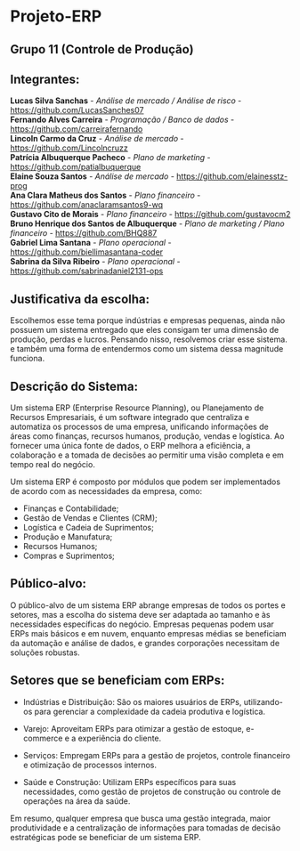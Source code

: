 # Projeto-ERP

## Grupo 11 (Controle de Produção)

## Integrantes:

**Lucas Silva Sanchas** - *Análise de mercado / Análise de risco* - https://github.com/LucasSanches07 \
**Fernando Alves Carreira** - *Programação / Banco de dados* - https://github.com/carreirafernando \
**Lincoln Carmo da Cruz** - *Análise de mercado* - https://github.com/Lincolncruzz \
**Patrícia Albuquerque Pacheco** - *Plano de marketing* - https://github.com/patialbuquerque \
**Elaine Souza Santos** - *Análise de mercado* - https://github.com/elainesstz-prog \
**Ana Clara Matheus dos Santos** - *Plano financeiro* - https://github.com/anaclaramsantos9-wq \
**Gustavo Cito de Morais** - *Plano financeiro* - https://github.com/gustavocm2 \
**Bruno Henrique dos Santos de Albuquerque** - *Plano de marketing / Plano financeiro* - https://github.com/BHQ887 \
**Gabriel Lima Santana** - *Plano operacional* - https://github.com/biellimasantana-coder \
**Sabrina da Silva Ribeiro** - *Plano operacional* - https://github.com/sabrinadaniel2131-ops 

## Justificativa da escolha:

Escolhemos esse tema porque indústrias e empresas pequenas, ainda não possuem um sistema entregado que eles consigam ter uma dimensão de produção, perdas e lucros.
Pensando nisso, resolvemos criar esse sistema. e também uma forma de entendermos como um sistema dessa magnitude funciona.

## Descrição do Sistema:

Um sistema ERP (Enterprise Resource Planning), ou Planejamento de Recursos Empresariais, é um software integrado que centraliza e automatiza os processos de uma empresa, unificando informações de áreas como finanças, recursos humanos, produção, vendas e logística. Ao fornecer uma única fonte de dados, o ERP melhora a eficiência, a colaboração e a tomada de decisões ao permitir uma visão completa e em tempo real do negócio.

Um sistema ERP é composto por módulos que podem ser implementados de acordo com as necessidades da empresa, como:

* Finanças e Contabilidade;
* Gestão de Vendas e Clientes (CRM);
* Logística e Cadeia de Suprimentos;
* Produção e Manufatura;
* Recursos Humanos;
* Compras e Suprimentos;


## Público-alvo:

O público-alvo de um sistema ERP abrange empresas de todos os portes e setores, mas a escolha do sistema deve ser adaptada ao tamanho e às necessidades específicas do negócio. Empresas pequenas podem usar ERPs mais básicos e em nuvem, enquanto empresas médias se beneficiam da automação e análise de dados, e grandes corporações necessitam de soluções robustas.

## Setores que se beneficiam com ERPs:

* Indústrias e Distribuição:
    São os maiores usuários de ERPs, utilizando-os para gerenciar a complexidade da cadeia produtiva e logística. 
* Varejo:
    Aproveitam ERPs para otimizar a gestão de estoque, e-commerce e a experiência do cliente.

* Serviços:
    Empregam ERPs para a gestão de projetos, controle financeiro e otimização de processos internos.

* Saúde e Construção:
    Utilizam ERPs específicos para suas necessidades, como gestão de projetos de construção ou controle de operações na área da saúde. 

Em resumo, qualquer empresa que busca uma gestão integrada, maior produtividade e a centralização de informações para tomadas de decisão estratégicas pode se beneficiar de um sistema ERP. 
